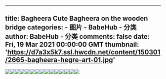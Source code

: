 
---
title: Bagheera Cute Bagheera on the wooden bridge
categories: 
    - 图片
    - BabeHub - 分类
author: BabeHub - 分类
comments: false
date: Fri, 19 Mar 2021 00:00:00 GMT
thumbnail: 'https://d7a3x5k7.ssl.hwcdn.net/content/150301/2665-bagheera-hegre-art-01.jpg'
---

<div>   
<img src="https://d7a3x5k7.ssl.hwcdn.net/content/150301/2665-bagheera-hegre-art-01.jpg" referrerpolicy="no-referrer"><img src="https://d7a3x5k7.ssl.hwcdn.net/content/150301/2665-bagheera-hegre-art-02.jpg" referrerpolicy="no-referrer"><img src="https://d7a3x5k7.ssl.hwcdn.net/content/150301/2665-bagheera-hegre-art-03.jpg" referrerpolicy="no-referrer"><img src="https://d7a3x5k7.ssl.hwcdn.net/content/150301/2665-bagheera-hegre-art-04.jpg" referrerpolicy="no-referrer"><img src="https://d7a3x5k7.ssl.hwcdn.net/content/150301/2665-bagheera-hegre-art-05.jpg" referrerpolicy="no-referrer"><img src="https://d7a3x5k7.ssl.hwcdn.net/content/150301/2665-bagheera-hegre-art-06.jpg" referrerpolicy="no-referrer"><img src="https://d7a3x5k7.ssl.hwcdn.net/content/150301/2665-bagheera-hegre-art-07.jpg" referrerpolicy="no-referrer"><img src="https://d7a3x5k7.ssl.hwcdn.net/content/150301/2665-bagheera-hegre-art-08.jpg" referrerpolicy="no-referrer"><img src="https://d7a3x5k7.ssl.hwcdn.net/content/150301/2665-bagheera-hegre-art-09.jpg" referrerpolicy="no-referrer"><img src="https://d7a3x5k7.ssl.hwcdn.net/content/150301/2665-bagheera-hegre-art-10.jpg" referrerpolicy="no-referrer"><img src="https://d7a3x5k7.ssl.hwcdn.net/content/150301/2665-bagheera-hegre-art-11.jpg" referrerpolicy="no-referrer"><img src="https://d7a3x5k7.ssl.hwcdn.net/content/150301/2665-bagheera-hegre-art-12.jpg" referrerpolicy="no-referrer"><img src="https://d7a3x5k7.ssl.hwcdn.net/content/150301/2665-bagheera-hegre-art-13.jpg" referrerpolicy="no-referrer"><img src="https://d7a3x5k7.ssl.hwcdn.net/content/150301/2665-bagheera-hegre-art-14.jpg" referrerpolicy="no-referrer"><img src="https://d7a3x5k7.ssl.hwcdn.net/content/150301/2665-bagheera-hegre-art-15.jpg" referrerpolicy="no-referrer">  
</div>
            